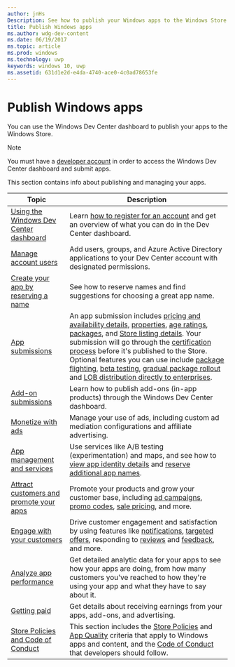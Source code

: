 ```yaml
---
author: jnHs
Description: See how to publish your Windows apps to the Windows Store.
title: Publish Windows apps
ms.author: wdg-dev-content
ms.date: 06/19/2017
ms.topic: article
ms.prod: windows
ms.technology: uwp
keywords: windows 10, uwp
ms.assetid: 631d1e2d-e4da-4740-ace0-4c0ad78653fe
---
```


# Publish Windows apps

You can use the Windows Dev Center dashboard to publish your apps to the Windows Store. 

> [!NOTE]
> You must have a [developer account](http://go.microsoft.com/fwlink/p/?LinkId=615100) in order to access the Windows Dev Center dashboard and submit apps.

This section contains info about publishing and managing your apps.

| **Topic** | **Description** |
|-----------|-----------------|
| [Using the Windows Dev Center dashboard](using-the-windows-dev-center-dashboard.md) | Learn [how to register for an account](opening-a-developer-account.md) and get an overview of what you can do in the Dev Center dashboard. |
| [Manage account users](manage-account-users.md) | Add users, groups, and Azure Active Directory applications to your Dev Center account with designated permissions. |
| [Create your app by reserving a name](create-your-app-by-reserving-a-name.md) | See how to reserve names and find suggestions for choosing a great app name. |
| [App submissions](app-submissions.md) | An app submission includes [pricing and availability details](set-app-pricing-and-availability.md), [properties](enter-app-properties.md), [age ratings](age-ratings.md), [packages](upload-app-packages.md), and [Store listing details](create-app-store-listings.md). Your submission will go through the [certification process](the-app-certification-process.md) before it's published to the Store. Optional features you can use include [package flighting](package-flights.md), [beta testing](beta-testing-and-targeted-distribution.md), [gradual package rollout](gradual-package-rollout.md) and [LOB distribution directly to enterprises](distribute-lob-apps-to-enterprises.md). |
| [Add-on submissions](add-on-submissions.md) | Learn how to publish add-ons (in-app products) through the Windows Dev Center dashboard. |
| [Monetize with ads](monetize-with-ads.md) | Manage your use of ads, including custom ad mediation configurations and affiliate advertising. |
| [App management and services](app-management-and-services.md) | Use services like A/B testing (experimentation) and maps, and see how to [view app identity details](view-app-identity-details.md) and [reserve additional app names](manage-app-names.md). |
| [Attract customers and promote your apps](attract-customers-and-promote-your-apps.md) | Promote your products and grow your customer base, including [ad campaigns](create-an-ad-campaign-for-your-app.md), [promo codes](generate-promotional-codes.md), [sale pricing](put-apps-and-add-ons-on-sale.md), and more. |
| [Engage with your customers](engage-with-your-customers.md) | Drive customer engagement and satisfaction by using features like [notifications](send-push-notifications-to-your-apps-customers.md), [targeted offers](use-targeted-offers-to-maximize-engagement-and-conversions.md), responding to [reviews](respond-to-customer-reviews.md) and [feedback](respond-to-customer-feedback.md), and more. 
| [Analyze app performance](analytics.md) | Get detailed analytic data for your apps to see how your apps are doing, from how many customers you've reached to how they're using your app and what they have to say about it.|
| [Getting paid](getting-paid-apps.md) | Get details about receiving earnings from your apps, add-ons, and advertising. |
| [Store Policies and Code of Conduct](https://msdn.microsoft.com/library/windows/apps/dn764939.aspx) | This section includes the [Store Policies](https://msdn.microsoft.com/library/windows/apps/dn764944.aspx) and [App Quality](https://msdn.microsoft.com/library/windows/apps/mt652261.aspx) criteria that apply to Windows apps and content, and the [Code of Conduct](https://msdn.microsoft.com/library/windows/apps/dn764941.aspx) that developers should follow. |
 

